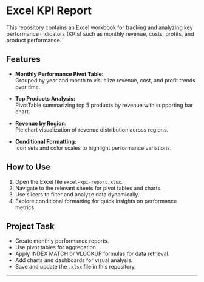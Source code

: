# Excel KPI Report

This repository contains an Excel workbook for tracking and analyzing key performance indicators (KPIs) such as monthly revenue, costs, profits, and product performance.

## Features

- **Monthly Performance Pivot Table:**  
  Grouped by year and month to visualize revenue, cost, and profit trends over time.

- **Top Products Analysis:**  
  PivotTable summarizing top 5 products by revenue with supporting bar chart.

- **Revenue by Region:**  
  Pie chart visualization of revenue distribution across regions.

- **Conditional Formatting:**  
  Icon sets and color scales to highlight performance variations.

## How to Use

1. Open the Excel file `excel-kpi-report.xlsx`.
2. Navigate to the relevant sheets for pivot tables and charts.
3. Use slicers to filter and analyze data dynamically.
4. Explore conditional formatting for quick insights on performance metrics.

## Project Task

- Create monthly performance reports.
- Use pivot tables for aggregation.
- Apply INDEX MATCH or VLOOKUP formulas for data retrieval.
- Add charts and dashboards for visual analysis.
- Save and update the `.xlsx` file in this repository.

---
